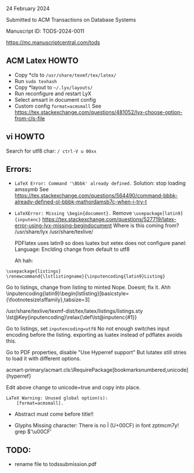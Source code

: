 
24 February 2024

Submitted to ACM Transactions on Database Systems

Manuscript ID: TODS-2024-0011

https://mc.manuscriptcentral.com/tods

ACM Latex HOWTO
---------------
* Copy *cls to `/usr/share/texmf/tex/latex/`
* Run `sudo texhash`
* Copy *layout to `~/.lyx/layouts/`
* Run reconfigure and restart LyX
* Select amsart in document config
* Custom config `format=acmsmall`
  See https://tex.stackexchange.com/questions/481052/lyx-choose-option-from-cls-file

vi HOWTO
--------
Search for utf8 char: `/ ctrl-V u 00xx`

Errors:
------
* `LaTeX Error: Command '\Bbbk' already defined.`
  Solution: stop loading amssymb See
  https://tex.stackexchange.com/questions/564490/command-bbbk-already-defined-ol-bbbk-mathordamsb7c-when-i-try-t

* `LaTeXError: Missing \begin{document}.`
  Remove `\usepackage[latin9]{inputenc}`
  https://tex.stackexchange.com/questions/527719/latex-error-using-lyx-missing-begindocument
  Where is this coming from?
  /usr/share/lyx
  /usr/share/texlive/

  PDFlatex uses latin9 so does luatex but xetex does not
  configure panel: Language: Enclding change from default to utf8

  Ah hah:
```
\usepackage{listings}
\renewcommand{\lstlistingname}{\inputencoding{latin9}Listing}
```
Go to listings, change from listing to minted  Nope. Doesnt; fix it.
Ahh
\inputencoding{latin9}\begin{lstlisting}[basicstyle={\footnotesize\sffamily},tabsize=3]

/usr/share/texlive/texmf-dist/tex/latex/listings/listings.sty
\lst@Key{inputencoding}\relax{\def\lst@inputenc{#1}}

Go to listings, set `inputencoding=utf8`  No not enough
switches input encoding before the listing.
exporting as luatex instead of pdflatex avoids this.

Go to PDF properties, disable "Use Hyperref support"
But lutatex still stries to load it with different options.

acmart-primary/acmart.cls:\RequirePackage[bookmarksnumbered,unicode]{hyperref}

Edit above change to unicode=true and copy into place.

```
LaTeX Warning: Unused global option(s):
    [format=acmsmall].
```

* Abstract must come before title!!

* Glyphs
  Missing character: There is no Ï (U+00CF) in font zptmcm7y!
  grep $'\u00CF'








TODO:
-----
* rename file to todssubmission.pdf
